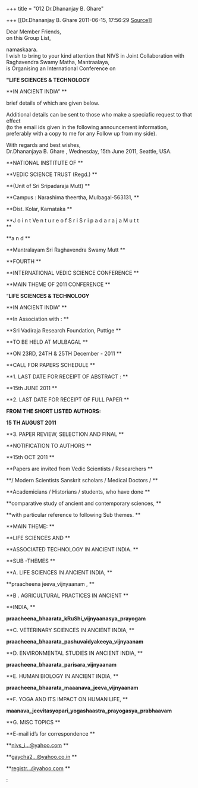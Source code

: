 +++
title = "012 Dr.Dhananjay B. Ghare"

+++
[[Dr.Dhananjay B. Ghare	2011-06-15, 17:56:29 [Source](https://groups.google.com/g/samskrita/c/Z1sN7qiviXM)]]



Dear Member Friends,  
 on this Group List,  
  
 namaskaara.  
 I wish to bring to your kind attention that NIVS in Joint Collaboration with Raghavendra Swamy Matha, Mantraalaya,  
     is Organising an International Conference on  

**"LIFE SCIENCES & TECHNOLOGY**

**IN ANCIENT INDIA” **

brief details of which are given below.  
  
 Additional details can be sent to those who make a speciafic request to that effect  
 (to the email ids given in the following announcement information,  
     preferably with a copy to me for any Follow up from my side).  
  
 With regards and best wishes,  
 Dr.Dhananjaya B. Ghare , Wednesday, 15th June 2011, Seattle, USA.  
  
  
  

**NATIONAL INSTITUTE OF **

**VEDIC SCIENCE TRUST (Regd.) **

**(Unit of Sri Sripadaraja Mutt) **

**Campus : Narashima theertha, Mulbagal-563131, **

**Dist. Kolar, Karnataka **

  

**J o i n t Ve n t u r e o f S r i S r i p a d a r a j a M u t t  
**

**a n d **

**Mantralayam Sri Raghavendra Swamy Mutt **

  

**FOURTH **

**INTERNATIONAL VEDIC SCIENCE CONFERENCE **

  

**MAIN THEME OF 2011 CONFERENCE **

“**LIFE SCIENCES & TECHNOLOGY**

**IN ANCIENT INDIA” **

  

**In Association with : **

**Sri Vadiraja Research Foundation, Puttige **

  

**TO BE HELD AT MULBAGAL **

**ON 23RD, 24TH & 25TH December - 2011 **

  

**CALL FOR PAPERS SCHEDULE **

  

**1. LAST DATE FOR RECEIPT OF ABSTRACT : **

**15th JUNE 2011 **

  

**2. LAST DATE FOR RECEIPT OF FULL PAPER **

**FROM THE SHORT LISTED AUTHORS:**

**15 TH AUGUST 2011**

  

**3. PAPER REVIEW, SELECTION AND FINAL **

**NOTIFICATION TO AUTHORS **

**15th OCT 2011 **

  

**Papers are invited from Vedic Scientists / Researchers **

**/ Modern Scientists Sanskrit scholars / Medical Doctors / **

**Academicians / Historians / students, who have done **

**comparative study of ancient and contemporary sciences, **

**with particular reference to following Sub themes. **

  

**MAIN THEME: **

**LIFE SCIENCES AND **

**ASSOCIATED TECHNOLOGY IN ANCIENT INDIA. **

  

**SUB -THEMES **

**A. LIFE SCIENCES IN ANCIENT INDIA, **

**praacheena jeeva_vijnyaanam , **

  

**B . AGRICULTURAL PRACTICES IN ANCIENT **

**INDIA, **

**praacheena_bhaarata_kRuShi_vijnyaanasya_prayogam**

  

**C. VETERINARY SCIENCES IN ANCIENT INDIA, **

**praacheena_bhaarata_pashuvaidyakeeya_vijnyaanam**

  

**D. ENVIRONMENTAL STUDIES IN ANCIENT INDIA, **

**praacheena_bhaarata_parisara_vijnyaanam**

  

**E. HUMAN BIOLOGY IN ANCIENT INDIA, **

**praacheena_bhaarata_maaanava_jeeva_vijnyaanam**

  

**F. YOGA AND ITS IMPACT ON HUMAN LIFE, **

**maanava_jeevitasyopari_yogashaastra_prayogasya_prabhaavam**

  

**G. MISC TOPICS **

  

**E-mail id’s for correspondence **

**[nivs_i...@yahoo.com]() **

**[gaycha2...@yahoo.co.in]() **

**[registr...@yahoo.com]() **

  

:   
  


